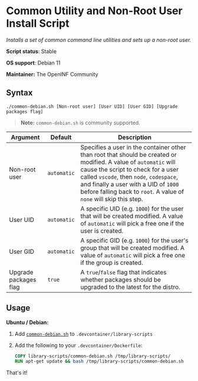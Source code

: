 # Common Utility and Non-Root User Install Script

_Installs a set of common command line utilities and sets up a non-root user._

**Script status**: Stable

**OS support**: Debian 11

**Maintainer:** The OpenINF Community

## Syntax

```text
./common-debian.sh [Non-root user] [User UID] [User GID] [Upgrade packages flag]
```

> **Note:** `common-debian.sh` is community supported.

| Argument              | Default     | Description                                                                                                                                                                                                                                                                                                     |
| --------------------- | ----------- | --------------------------------------------------------------------------------------------------------------------------------------------------------------------------------------------------------------------------------------------------------------------------------------------------------------- |
| Non-root user         | `automatic` | Specifies a user in the container other than root that should be created or modified. A value of `automatic` will cause the script to check for a user called `vscode`, then `node`, `codespace`, and finally a user with a UID of `1000` before falling back to `root`. A value of `none` will skip this step. |
| User UID              | `automatic` | A specific UID (e.g. `1000`) for the user that will be created modified. A value of `automatic` will pick a free one if the user is created.                                                                                                                                                                    |
| User GID              | `automatic` | A specific GID (e.g. `1000`) for the user's group that will be created modified. A value of `automatic` will pick a free one if the group is created.                                                                                                                                                           |
| Upgrade packages flag | `true`      | A `true`/`false` flag that indicates whether packages should be upgraded to the latest for the distro.                                                                                                                                                                                                          |

## Usage

**Ubuntu / Debian:**

1. Add [`common-debian.sh`](../common-debian.sh) to
   `.devcontainer/library-scripts`

2. Add the following to your `.devcontainer/Dockerfile`:

   ```Dockerfile
   COPY library-scripts/common-debian.sh /tmp/library-scripts/
   RUN apt-get update && bash /tmp/library-scripts/common-debian.sh
   ```

That's it!
